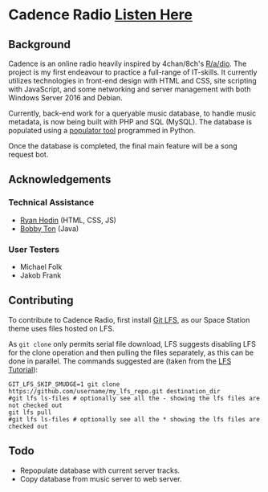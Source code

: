 # Cadence Radio [Listen Here](http://cadenceradio.com/)
## Background
Cadence is an online radio heavily inspired by 4chan/8ch's [R/a/dio](http://r-a-d.io/). The project is my first endeavour to practice a full-range of IT-skills. It currently utilizes technologies in front-end design with HTML and CSS, site scripting with JavaScript, and some networking and server management with both Windows Server 2016 and Debian. 

Currently, back-end work for a queryable music database, to handle music metadata, is now being built with PHP and SQL (MySQL). The database is populated using a [populator tool](https://github.com/kenellorando/cadence-database-populator) programmed in Python.

Once the database is completed, the final main feature will be a song request bot.

## Acknowledgements
### Technical Assistance
* [Ryan Hodin](https://github.com/za419) (HTML, CSS, JS)
* [Bobby Ton](https://github.com/bobbyt1997) (Java)
### User Testers
* Michael Folk
* Jakob Frank

## Contributing
To contribute to Cadence Radio, first install [Git LFS](https://git-lfs.github.com/), as our Space Station theme uses files hosted on LFS.

As `git clone` only permits serial file download, LFS suggests disabling LFS for the clone operation and then pulling the files separately, as this can be done in parallel. The commands suggested are (taken from the [LFS Tutorial](https://github.com/git-lfs/git-lfs/wiki/Tutorial)):

    GIT_LFS_SKIP_SMUDGE=1 git clone https://github.com/username/my_lfs_repo.git destination_dir
    #git lfs ls-files # optionally see all the - showing the lfs files are not checked out
    git lfs pull
    #git lfs ls-files # optionally see all the * showing the lfs files are checked out

## Todo
* Repopulate database with current server tracks.
* Copy database from music server to web server.

